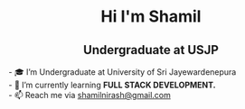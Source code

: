    <h1 style = "text-align:center;"> Hi I'm Shamil </h1>
   <h2><center> Undergraduate at USJP </center> </h2>

<p>
- 🎓 I’m Undergraduate at University of Sri Jayewardenepura<br>  
- 🌱 I’m currently learning <b>FULL STACK DEVELOPMENT.</b><br>
- 📫 Reach me via <a href="mailto:shamilnirash@gmail.com">shamilnirash@gmail.com </a>
</p>
